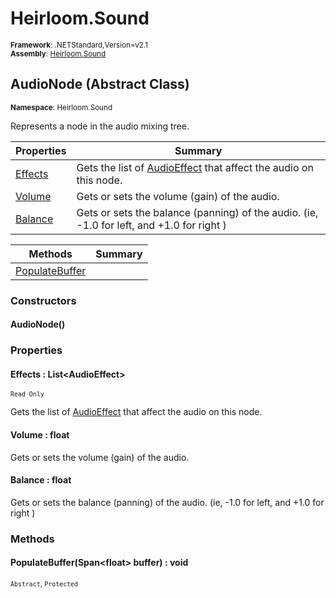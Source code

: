 # Heirloom.Sound

<small>**Framework**: .NETStandard,Version=v2.1</small>  
<small>**Assembly**: [Heirloom.Sound](../Heirloom.Sound/Heirloom.Sound.md)</small>  

## AudioNode (Abstract Class)
<small>**Namespace**: Heirloom.Sound</sub></small>  

Represents a node in the audio mixing tree.

| Properties | Summary |
|------------|---------|
| [Effects](#EFFE7FDACB0) | Gets the list of [AudioEffect](Heirloom.Sound.AudioEffect.md) that affect the audio on this node. |
| [Volume](#VOL84D30C54) | Gets or sets the volume (gain) of the audio. |
| [Balance](#BAL2345F2DE) | Gets or sets the balance (panning) of the audio. (ie, -1.0 for left, and +1.0 for right ) |

| Methods | Summary |
|---------|---------|
| [PopulateBuffer](#POP1FA582B7) |  |

### Constructors

#### AudioNode()

### Properties

#### <a name="EFFE7FDACB0"></a>Effects : List\<AudioEffect>

<small>`Read Only`</small>

Gets the list of [AudioEffect](Heirloom.Sound.AudioEffect.md) that affect the audio on this node.

#### <a name="VOL84D30C54"></a>Volume : float


Gets or sets the volume (gain) of the audio.

#### <a name="BAL2345F2DE"></a>Balance : float


Gets or sets the balance (panning) of the audio. (ie, -1.0 for left, and +1.0 for right )

### Methods

#### <a name="POP1FA582B7"></a>PopulateBuffer(Span\<float> buffer) : void

<small>`Abstract`, `Protected`</small>


